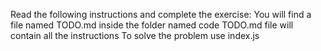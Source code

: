 Read the following instructions and complete the exercise:
You will find a file named TODO.md inside the folder named code
TODO.md file will contain all the instructions
To solve the problem use index.js